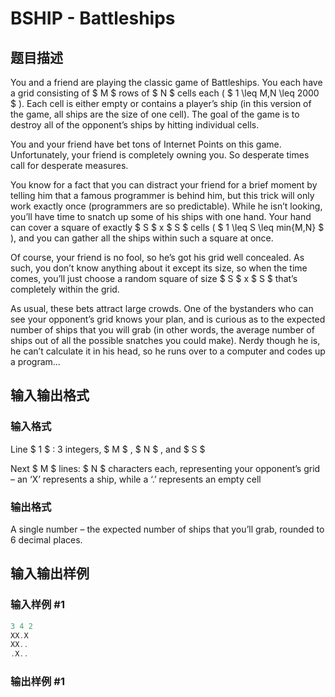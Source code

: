 # BSHIP - Battleships

## 题目描述

You and a friend are playing the classic game of Battleships. You each have a grid consisting of $ M $ rows of $ N $ cells each ( $ 1 \leq M,N \leq 2000 $ ). Each cell is either empty or contains a player’s ship (in this version of the game, all ships are the size of one cell). The goal of the game is to destroy all of the opponent’s ships by hitting individual cells.

You and your friend have bet tons of Internet Points on this game. Unfortunately, your friend is completely owning you. So desperate times call for desperate measures.

You know for a fact that you can distract your friend for a brief moment by telling him that a famous programmer is behind him, but this trick will only work exactly once (programmers are so predictable). While he isn’t looking, you’ll have time to snatch up some of his ships with one hand. Your hand can cover a square of exactly $ S $ x $ S $ cells ( $ 1 \leq S \leq min\{M,N\} $ ), and you can gather all the ships within such a square at once.

Of course, your friend is no fool, so he’s got his grid well concealed. As such, you don’t know anything about it except its size, so when the time comes, you’ll just choose a random square of size $ S $ x $ S $ that’s completely within the grid.

As usual, these bets attract large crowds. One of the bystanders who can see your opponent’s grid knows your plan, and is curious as to the expected number of ships that you will grab (in other words, the average number of ships out of all the possible snatches you could make). Nerdy though he is, he can’t calculate it in his head, so he runs over to a computer and codes up a program...

## 输入输出格式

### 输入格式

Line $ 1 $ : 3 integers, $ M $ , $ N $ , and $ S $

Next $ M $ lines: $ N $ characters each, representing your opponent’s grid – an ‘X’ represents a ship, while a ‘.’ represents an empty cell

### 输出格式

A single number – the expected number of ships that you’ll grab, rounded to 6 decimal places.

## 输入输出样例

### 输入样例 #1

```cpp
3 4 2
XX.X
XX..
.X..
```


### 输出样例 #1

```cpp

```
